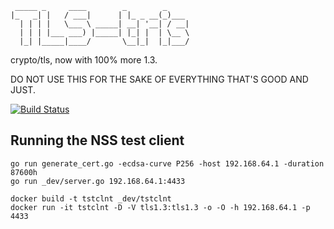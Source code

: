 ```
 _____ _     ____        _        _
|_   _| |   / ___|      | |_ _ __(_)___
  | | | |   \___ \ _____| __| '__| / __|
  | | | |___ ___) |_____| |_| |  | \__ \
  |_| |_____|____/       \__|_|  |_|___/

```

crypto/tls, now with 100% more 1.3.

DO NOT USE THIS FOR THE SAKE OF EVERYTHING THAT'S GOOD AND JUST.

[![Build Status](https://travis-ci.org/cloudflare/tls-tris.svg?branch=master)](https://travis-ci.org/cloudflare/tls-tris)

## Running the NSS test client

```
go run generate_cert.go -ecdsa-curve P256 -host 192.168.64.1 -duration 87600h
go run _dev/server.go 192.168.64.1:4433
```

```
docker build -t tstclnt _dev/tstclnt
docker run -it tstclnt -D -V tls1.3:tls1.3 -o -O -h 192.168.64.1 -p 4433
```

